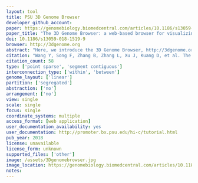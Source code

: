 ```yaml
---
layout: tool 
title: PSU 3D Genome Browser
developer_github_account: 
paper: https://genomebiology.biomedcentral.com/articles/10.1186/s13059-018-1519-9
paper_title: "The 3D Genome Browser: a web-based browser for visualizing 3D genome organization and long-range chromatin interactions"
doi: 10.1186/s13059-018-1519-9
browser: http://3dgenome.org
abstract: "Here, we introduce the 3D Genome Browser, http://3dgenome.org , which allows users to conveniently explore both their own and over 300 publicly available chromatin interaction data of different types. We design a new binary data format for Hi-C data that reduces the file size by at least a magnitude and allows users to visualize chromatin interactions over millions of base pairs within seconds. Our browser provides multiple methods linking distal cis-regulatory elements with their potential target genes. Users can seamlessly integrate thousands of other omics data to gain a comprehensive view of both regulatory landscape and 3D genome structure."
citation: "Wang Y, Song F, Zhang B, Zhang L, Xu J, Kuang D, et al. The 3D Genome Browser: a web-based browser for visualizing 3D genome organization and long-range chromatin interactions. Genome Biol. genomebiology.biomedcentral.com; 2018;19: 151."
citation_count: 58
type: ['point sparse', 'segment contiguous']
interconnection_type: ['within', 'between']
genome_layout: ['linear']
partition: ['segregated']
abstraction: ['no']
arrangement: ['no']
view: single
scale: single
focus: single
coordinate_systems: multiple
access_format: [web application]
user_documentation_availability: yes
user_documentation: http://promoter.bx.psu.edu/hi-c/tutorial.html
pub_year: 2018
license: unavailable
license_form: unknown
supported_files: ['other']
image: /assets/3Dgenomebrowser.jpg
image_location: https://genomebiology.biomedcentral.com/articles/10.1186/s13059-018-1519-9
notes: 
---
```

